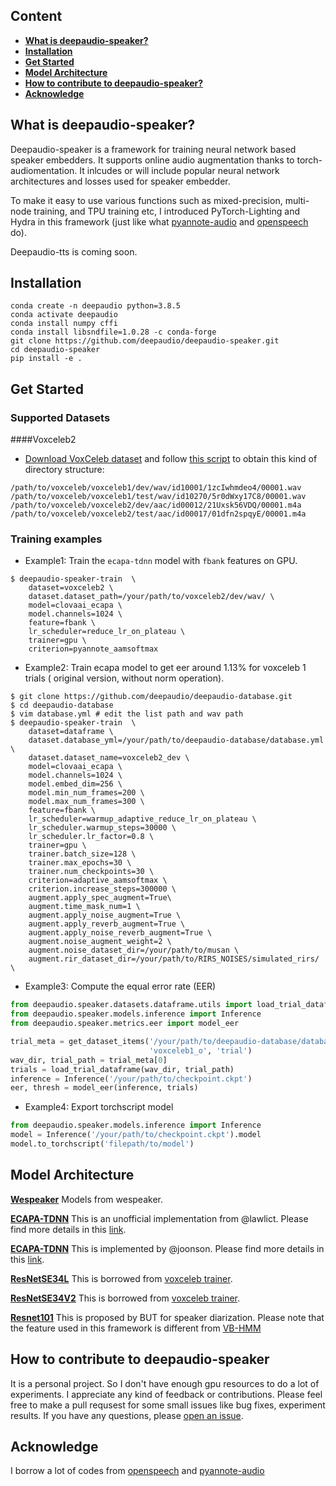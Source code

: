 ## Content
- [**What is deepaudio-speaker?**](https://github.com/deepaudio/deepaudio-speaker#what-is-deepaudio)
- [**Installation**](https://github.com/deepaudio/deepaudio-speaker#installation)
- [**Get Started**](https://github.com/deepaudio/deepaudio-speaker#get-started)
- [**Model Architecture**](https://github.com/deepaudio/deepaudio-speaker#model-architectures)
- [**How to contribute to deepaudio-speaker?**](https://github.com/deepaudio/deepaudio-speaker#How-to-contribute-to-deepaudio-speaker)
- [**Acknowledge**](https://github.com/deepaudio/deepaudio-speaker#Acknowledge)

## What is deepaudio-speaker?

Deepaudio-speaker is a framework for training neural network based speaker embedders. It supports online audio augmentation thanks to torch-audiomentation. It inlcudes or will include  popular neural network architectures and losses used for speaker embedder. 

To make it easy to use various functions such as mixed-precision, multi-node training, and TPU training etc, I introduced PyTorch-Lighting and Hydra in this framework (just like what [pyannote-audio](https://github.com/pyannote/pyannote-audio) and [openspeech](https://github.com/openspeech-team/openspeech) do).    

Deepaudio-tts is coming soon.

## Installation
```
conda create -n deepaudio python=3.8.5
conda activate deepaudio
conda install numpy cffi
conda install libsndfile=1.0.28 -c conda-forge
git clone https://github.com/deepaudio/deepaudio-speaker.git
cd deepaudio-speaker
pip install -e .
```

## Get Started

### Supported Datasets

####Voxceleb2
* [Download VoxCeleb dataset](http://www.robots.ox.ac.uk/~vgg/data/voxceleb/) and follow [this script](https://github.com/pyannote/pyannote-db-voxceleb/issues/10#issuecomment-702638328) to obtain this kind of directory structure:

```
/path/to/voxceleb/voxceleb1/dev/wav/id10001/1zcIwhmdeo4/00001.wav
/path/to/voxceleb/voxceleb1/test/wav/id10270/5r0dWxy17C8/00001.wav
/path/to/voxceleb/voxceleb2/dev/aac/id00012/21Uxsk56VDQ/00001.m4a
/path/to/voxceleb/voxceleb2/test/aac/id00017/01dfn2spqyE/00001.m4a
```

### Training examples
 - Example1: Train the `ecapa-tdnn` model with `fbank` features on GPU.
  
```
$ deepaudio-speaker-train  \
    dataset=voxceleb2 \
    dataset.dataset_path=/your/path/to/voxceleb2/dev/wav/ \
    model=clovaai_ecapa \
    model.channels=1024 \
    feature=fbank \
    lr_scheduler=reduce_lr_on_plateau \
    trainer=gpu \
    criterion=pyannote_aamsoftmax
```
- Example2: Train ecapa model to get eer around 1.13% for voxceleb 1 trials ( original version, without norm operation).

```
$ git clone https://github.com/deepaudio/deepaudio-database.git
$ cd deepaudio-database
$ vim database.yml # edit the list path and wav path
$ deepaudio-speaker-train  \
    dataset=dataframe \
    dataset.database_yml=/your/path/to/deepaudio-database/database.yml \
    dataset.dataset_name=voxceleb2_dev \
    model=clovaai_ecapa \
    model.channels=1024 \
    model.embed_dim=256 \
    model.min_num_frames=200 \
    model.max_num_frames=300 \
    feature=fbank \
    lr_scheduler=warmup_adaptive_reduce_lr_on_plateau \
    lr_scheduler.warmup_steps=30000 \
    lr_scheduler.lr_factor=0.8 \
    trainer=gpu \
    trainer.batch_size=128 \
    trainer.max_epochs=30 \
    trainer.num_checkpoints=30 \
    criterion=adaptive_aamsoftmax \
    criterion.increase_steps=300000 \
    augment.apply_spec_augment=True\
    augment.time_mask_num=1 \
    augment.apply_noise_augment=True \
    augment.apply_reverb_augment=True \
    augment.apply_noise_reverb_augment=True \
    augment.noise_augment_weight=2 \
    augment.noise_dataset_dir=/your/path/to/musan \
    augment.rir_dataset_dir=/your/path/to/RIRS_NOISES/simulated_rirs/ \
```

- Example3: Compute the equal error rate (EER)
```python
from deepaudio.speaker.datasets.dataframe.utils import load_trial_dataframe, get_dataset_items
from deepaudio.speaker.models.inference import Inference
from deepaudio.speaker.metrics.eer import model_eer

trial_meta = get_dataset_items('/your/path/to/deepaudio-database/database.yml',
                               'voxceleb1_o', 'trial')
wav_dir, trial_path = trial_meta[0]
trials = load_trial_dataframe(wav_dir, trial_path)
inference = Inference('/your/path/to/checkpoint.ckpt')
eer, thresh = model_eer(inference, trials)
```
- Example4: Export torchscript model 
```python
from deepaudio.speaker.models.inference import Inference
model = Inference('/your/path/to/checkpoint.ckpt').model
model.to_torchscript('filepath/to/model')
```


## Model Architecture
[**Wespeaker**](https://github.com/wenet-e2e/wespeaker/tree/master/wespeaker/models) Models from wespeaker.

[**ECAPA-TDNN**](https://arxiv.org/pdf/2005.07143.pdf) This is an unofficial implementation from @lawlict. Please find more details in this [link](https://github.com/lawlict/ECAPA-TDNN).

[**ECAPA-TDNN**](https://arxiv.org/pdf/2005.07143.pdf) This is implemented by @joonson. Please find more details in this [link](https://github.com/clovaai/voxceleb_trainer/issues/86#issuecomment-739991154).

[**ResNetSE34L**](https://arxiv.org/pdf/2003.11982.pdf) This is borrowed from [voxceleb trainer](https://github.com/clovaai/voxceleb_trainer).

[**ResNetSE34V2**](https://arxiv.org/pdf/2003.11982.pdf) This is borrowed from [voxceleb trainer](https://github.com/clovaai/voxceleb_trainer).

[**Resnet101**](https://arxiv.org/abs/2012.14952) This is proposed by BUT for speaker diarization. Please note that the feature used in this framework is different from [VB-HMM](https://github.com/BUTSpeechFIT/VBx) 

## How to contribute to deepaudio-speaker

It is a personal project. So I don't have enough gpu resources to do a lot of experiments. I appreciate any kind of feedback or contributions. Please feel free to make a pull requsest for some small issues like bug fixes, experiment results. If you have any questions, please [open an issue](https://github.com/deepaudio/deepaudio-speaker/issues).

## Acknowledge
I borrow a lot of codes from [openspeech](https://github.com/openspeech-team/openspeech) and [pyannote-audio](https://github.com/pyannote/pyannote-audio)